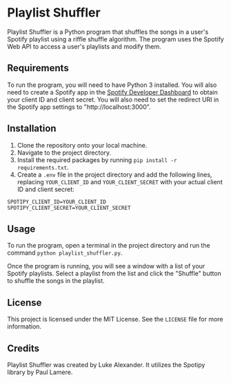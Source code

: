 # Playlist Shuffler

Playlist Shuffler is a Python program that shuffles the songs in a user's Spotify playlist using a riffle shuffle algorithm. The program uses the Spotify Web API to access a user's playlists and modify them. 

## Requirements

To run the program, you will need to have Python 3 installed. You will also need to create a Spotify app in the [Spotify Developer Dashboard](https://developer.spotify.com/dashboard/) to obtain your client ID and client secret. You will also need to set the redirect URI in the Spotify app settings to "http://localhost:3000". 

## Installation

1. Clone the repository onto your local machine.
2. Navigate to the project directory.
3. Install the required packages by running `pip install -r requirements.txt`.
4. Create a `.env` file in the project directory and add the following lines, replacing `YOUR_CLIENT_ID` and `YOUR_CLIENT_SECRET` with your actual client ID and client secret:

```
SPOTIPY_CLIENT_ID=YOUR_CLIENT_ID
SPOTIPY_CLIENT_SECRET=YOUR_CLIENT_SECRET
```


## Usage

To run the program, open a terminal in the project directory and run the command `python playlist_shuffler.py`. 

Once the program is running, you will see a window with a list of your Spotify playlists. Select a playlist from the list and click the "Shuffle" button to shuffle the songs in the playlist. 

## License

This project is licensed under the MIT License. See the `LICENSE` file for more information.


## Credits
Playlist Shuffler was created by Luke Alexander. It utilizes the Spotipy library by Paul Lamere.